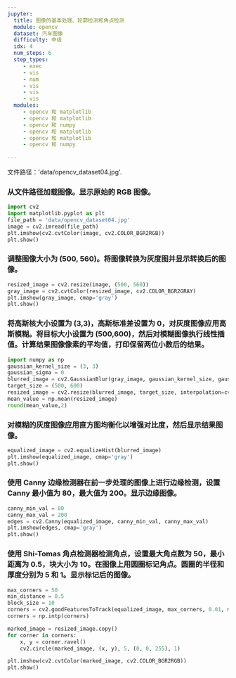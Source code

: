 ```yaml
---
jupyter:
  title: 图像的基本处理、轮廓检测和角点检测
  module: opencv
  dataset: 汽车图像
  difficulty: 中级
  idx: 4
  num_steps: 6
  step_types:
     - exec
     - vis
     - num
     - vis
     - vis
     - vis
  modules: 
     - opencv 和 matplotlib
     - opencv 和 matplotlib
     - opencv 和 numpy
     - opencv 和 matplotlib
     - opencv 和 matplotlib
     - opencv 和 numpy
   
---
```


文件路径：'data/opencv_dataset04.jpg'. 
### 从文件路径加载图像。显示原始的 RGB 图像。
```python
import cv2
import matplotlib.pyplot as plt
file_path = 'data/opencv_dataset04.jpg'
image = cv2.imread(file_path)
plt.imshow(cv2.cvtColor(image, cv2.COLOR_BGR2RGB))
plt.show()
```

### 调整图像大小为 (500, 560)。将图像转换为灰度图并显示转换后的图像。
```python
resized_image = cv2.resize(image, (500, 560))
gray_image = cv2.cvtColor(resized_image, cv2.COLOR_BGR2GRAY)
plt.imshow(gray_image, cmap='gray')
plt.show()
```

### 将高斯核大小设置为 (3,3)，高斯标准差设置为 0，对灰度图像应用高斯模糊。将目标大小设置为 (500,600)，然后对模糊图像执行线性插值。计算结果图像像素的平均值，打印保留两位小数后的结果。
```python
import numpy as np
gaussian_kernel_size = (3, 3)
gaussian_sigma = 0
blurred_image = cv2.GaussianBlur(gray_image, gaussian_kernel_size, gaussian_sigma)
target_size = (500, 600)
resized_image = cv2.resize(blurred_image, target_size, interpolation=cv2.INTER_LINEAR)
mean_value = np.mean(resized_image)
round(mean_value,2)
```

### 对模糊的灰度图像应用直方图均衡化以增强对比度，然后显示结果图像。
```python
equalized_image = cv2.equalizeHist(blurred_image)
plt.imshow(equalized_image, cmap='gray')
plt.show()
```

### 使用 Canny 边缘检测器在前一步处理的图像上进行边缘检测，设置 Canny 最小值为 80，最大值为 200。显示边缘图像。
```python
canny_min_val = 80
canny_max_val = 200
edges = cv2.Canny(equalized_image, canny_min_val, canny_max_val)
plt.imshow(edges, cmap='gray')
plt.show()
```

### 使用 Shi-Tomas 角点检测器检测角点，设置最大角点数为 50，最小距离为 0.5，块大小为 10。在图像上用圆圈标记角点。圆圈的半径和厚度分别为 5 和 1。显示标记后的图像。
```python
max_corners = 50
min_distance = 0.5
block_size = 10
corners = cv2.goodFeaturesToTrack(equalized_image, max_corners, 0.01, min_distance, blockSize=block_size)
corners = np.intp(corners)

marked_image = resized_image.copy()
for corner in corners:
    x, y = corner.ravel()
    cv2.circle(marked_image, (x, y), 5, (0, 0, 255), 1) 

plt.imshow(cv2.cvtColor(marked_image, cv2.COLOR_BGR2RGB))
plt.show()
```


